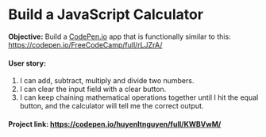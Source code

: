 # Build a JavaScript Calculator

**Objective:** Build a [CodePen.io](https://codepen.io/#) app that is functionally similar to this: https://codepen.io/FreeCodeCamp/full/rLJZrA/
#### User story:
  1. I can add, subtract, multiply and divide two numbers.
  2. I can clear the input field with a clear button.
  3. I can keep chaining mathematical operations together until I hit the equal button, and the calculator will tell me the correct output.
#### Project link: https://codepen.io/huyenltnguyen/full/KWBVwM/
